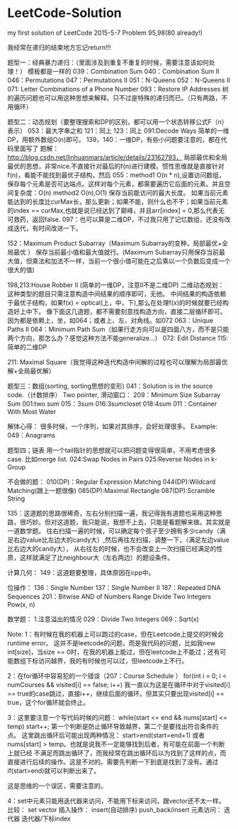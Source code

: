 # LeetCode-Solution
my first solution of LeetCode
2015-5-7  Problem 95,98(80 already!)

我经常在递归的结束地方忘记return!!!

题型一：经典暴力递归：（里面涉及到重复不重复的时候，需要注意该如何处理！）
模板都是一样的
039：Combination Sum
040：Combination Sum II
046：Permutations
047：Permutations II
051：N-Queens
052：N-Queens II
071: Letter Combinations of a Phone Number 
093：Restore IP Addresses
树的遍历问题也可以用这种思想来解释。只不过是特殊的递归而已。（只有两路，不用循环）

题型二：动态规划（要整理搜索和DP的区别，都可以用一个状态转移公式F（n）表示）
053：最大字串之和
121：同上
123：同上
091:Decode Ways 简单的一维DP，用额外数组O(n)即可。
139，140：一维DP，有些小问题要注意的，都在代码里面写了
题解：http://blog.csdn.net/linhuanmars/article/details/23162793， 局部最优和全局最优的思想，非常nice.不直接针对最后的f(n)进行建模。惯性思维就是直接针对f(n)，看能不能找到最优子结构，然后
055：method1 O(n * n),设置访问数组，保存每个元素是否可达端点。这样对每个元素，都需要遍历它后面的元素。并且空间复杂度：O(n)
     method2 O(n),O(1) 保存当前能访问的最大长度。
	 如果当前元素能达到的长度比curMax长，那么更新；如果不能，则什么也不干；如果当前元素的index == curMax,也就是说已经达到了巅峰，并且arr[index] = 0,那么代表无可救药，返回false.
097：也可以算是二维DP，不过我只用了记忆数组，还没有改成迭代，有时间改进一下。

152：Maximum Product Subarray（Maximum  Subarray的变种，局部最优+全局最优 ）
保存当前最小值和最大值就行。(Maximum  Subarray只用保存当前最大值，但乘法和加法不一样，当前一个很小值可能在之后乘以一个负数后变成一个很大的值) 

198,213:House Robber II (简单的一维DP，注意II不是二维DP)
二维动态规划：
这种类型的题目只需注意构造中间结果的顺序即可，无他。
中间结果的构造依赖于最优子结构，如果f(x) = optical(上，中，下),那么在处理f(x)的时候就要已经构造好上中下。
像下面这几道题，都不需要刻意找构造方向，直接二层循环即可。因为都是依赖上，坐，如064；或者上、左、对角线。如072
063：Unique Paths II
064：Minimum Path Sum（如果行走方向可以是四面八方，而不是只能两个方向，那怎么办？感觉这种方法不能generalize...）
072: Edit Distance
115:简单的二维DP

211: Maximal Square（我觉得这种迭代构造中间解的过程也可以理解为局部最优解+全局最优解）


题型三：数组(sorting, sorting思想的变形) 
041：Solution is in the source code.（计数排序）
Two pointer, 滑动窗口：
209：Minimum Size Subarray Sum
001:two sum
015：3sum
016:3sumcloset
018:4sum
011：Container With Most Water 

解体心得：
很多时候，一个序列，如果对其排序，会好处理很多。
Example: 
049：Anagrams  


题型四；链表
用一个tail指针的思想就可以把问题变得很简单，不用考虑很多case.
比如merge list.
024:Swap Nodes in Pairs 
025:Reverse Nodes in k-Group 

不会做的题：
010(DP)：Regular Expression Matching
044(DP):Wildcard Matching(跟上一题很像)
085(DP):Maximal Rectangle
087(DP):Scramble String

135：这道题的思路很稀奇，左右分别扫描一遍，我记得我有道题也采用这种思路，很巧妙。但对这道题，我只能说，我想不上去，只能是看题解来做。其实就是一道数学题。
往右扫描一遍的时候，可以确定每个孩子至少拥有多少candy（满足右边value比左边大的candy大）,然后再往左扫描，调整一下，（满足左边value比右边大的candy大），
从右往左的时候，也不会改变上一次扫描已经满足的性质，这样就满足了比neighbour大（左右两边）的题设条件。



计算几何：
149：这道题要整理，具体原因在cpp中。


位操作：
136：Single Number
137：Single Number II
187：Repeated DNA Sequences
201：Bitwise AND of Numbers Range
Divide Two Integers
Pow(x, n)

数学题：
1.注意溢出的情况
029：Divide Two Integers 
069：Sqrt(x) 

Note:
1：有时候在我的机器上可以跑过的case，但在Leetcode上提交的时候会runtime error。
这并不是leetcode的问题，而是我代码的问题，比如我new int[size]，当size == 0时，在我的机器上能过，但在leetcode上不能过；还有可能数组下标访问越界，我的有时候也可以过，但leetcode上不行。

2：在for循环中容易犯的一个错误（207：Course Schedule ）
for(int i = 0; i < numCourses && visited[i] == false; i++)
我一直以为这是在循环中对于visited[i] == true的case跳过，直接i++，继续后面的循环。但其实只要出现visited[i] == true，这个for循环就会终止。



3：这里要注意一个写代码时候的问题：
while(start <= end && nums[start] <= temp)
	start++;
第一个判断是防止循环导致越界，第二个是要找出符合条件的点。
这里跳出循环后可能出现两种情况： start>end(start=end+1)  或者nums[start] > temp。也就是说我不一定能够找到后者，有可能在前面一个判断上就已经
不满足而跳出循环了，而我经常在跳出循环后以为找到了这样的点，而直接进行后续的操作。这是不对的。需要先判断一下到底是找到了没有。通过if(start>end)就可以判断出来了。


这是思维的一个误区，需要注意的。


4：set中元素只能用迭代器来访问，不能用下标来访问，跟vector还不太一样。
比较：
                set                    vector
插入操作：      insert(自动排序)       push_back/insert
元素访问：      迭代器                 迭代器/下标index


